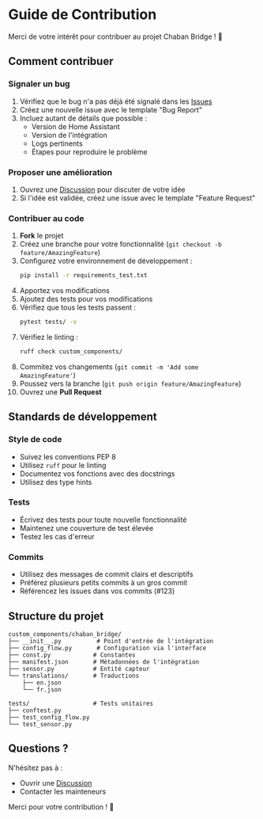 # Guide de Contribution

Merci de votre intérêt pour contribuer au projet Chaban Bridge ! 🎉

## Comment contribuer

### Signaler un bug

1. Vérifiez que le bug n'a pas déjà été signalé dans les [Issues](https://github.com/lightd31/Chaban/issues)
2. Créez une nouvelle issue avec le template "Bug Report"
3. Incluez autant de détails que possible :
   - Version de Home Assistant
   - Version de l'intégration
   - Logs pertinents
   - Étapes pour reproduire le problème

### Proposer une amélioration

1. Ouvrez une [Discussion](https://github.com/lightd31/Chaban/discussions) pour discuter de votre idée
2. Si l'idée est validée, créez une issue avec le template "Feature Request"

### Contribuer au code

1. **Fork** le projet
2. Créez une branche pour votre fonctionnalité (`git checkout -b feature/AmazingFeature`)
3. Configurez votre environnement de développement :
   ```bash
   pip install -r requirements_test.txt
   ```
4. Apportez vos modifications
5. Ajoutez des tests pour vos modifications
6. Vérifiez que tous les tests passent :
   ```bash
   pytest tests/ -v
   ```
7. Vérifiez le linting :
   ```bash
   ruff check custom_components/
   ```
8. Commitez vos changements (`git commit -m 'Add some AmazingFeature'`)
9. Poussez vers la branche (`git push origin feature/AmazingFeature`)
10. Ouvrez une **Pull Request**

## Standards de développement

### Style de code
- Suivez les conventions PEP 8
- Utilisez `ruff` pour le linting
- Documentez vos fonctions avec des docstrings
- Utilisez des type hints

### Tests
- Écrivez des tests pour toute nouvelle fonctionnalité
- Maintenez une couverture de test élevée
- Testez les cas d'erreur

### Commits
- Utilisez des messages de commit clairs et descriptifs
- Préférez plusieurs petits commits à un gros commit
- Référencez les issues dans vos commits (#123)

## Structure du projet

```
custom_components/chaban_bridge/
├── __init__.py          # Point d'entrée de l'intégration
├── config_flow.py       # Configuration via l'interface
├── const.py            # Constantes
├── manifest.json       # Métadonnées de l'intégration
├── sensor.py           # Entité capteur
└── translations/       # Traductions
    ├── en.json
    └── fr.json

tests/                  # Tests unitaires
├── conftest.py
├── test_config_flow.py
└── test_sensor.py
```

## Questions ?

N'hésitez pas à :
- Ouvrir une [Discussion](https://github.com/lightd31/Chaban/discussions)
- Contacter les mainteneurs

Merci pour votre contribution ! 🙏
